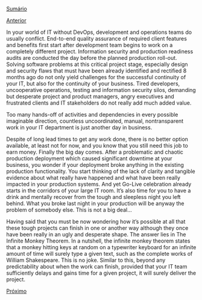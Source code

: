 [Sumário](https://github.com/lucasfantacuci/DevOpsRevelado/blob/master/README.md)


[Anterior](https://github.com/lucasfantacuci/DevOpsRevelado/blob/master/CHAPTER01/1-7-CONCLUSION.md)


In your world of IT without DevOps, development
and operations teams do usually conflict. End-to-end
quality assurance of required client features and
benefits first start after development team begins to
work on a completely different project. Information
security and production readiness audits are
conducted the day before the planned production
roll-out. Solving software problems at this critical
project stage, especially design and security flaws
that must have been already identified and rectified
8 months ago do not only yield challenges for the
successful continuity of your IT, but also for the
continuity of your business. Tired developers,
uncooperative operations, testing and information
security silos, demanding but desperate project and
product managers, angry executives and frustrated
clients and IT stakeholders do not really add much
added value.

Too many hands-off of activities and dependencies in
every possible imaginable direction, countless
uncoordinated, manual, nontransparent work in your
IT department is just another day in business.

Despite of long lead times to get any work done,
there is no better option available, at least not for
now, and you know that you still need this job to
earn money.
Finally the big day comes. After a problematic and
chaotic production deployment which caused
significant downtime at your business, you wonder if
your deployment broke anything in the existing
production functionality. You start thinking of the
lack of clarity and tangible evidence about what
really have happened and what have been really
impacted in your production systems.
And yet Go-Live celebration already starts in the
corridors of your large IT room. It’s also time for you
to have a drink and mentally recover from the tough
and sleepless night you left behind. What you broke
last night in your production will be anyway the
problem of somebody else. This is not a big deal… 


Having said that you must be now wondering how it’s
possible at all that these tough projects can finish in
one or another way although they once have been
really in an ugly and desperate shape. The answer
lies in The Infinite Monkey Theorem. In a nutshell,
the infinite monkey theorem states that a monkey 
hitting keys at random on a typewriter keyboard for
an infinite amount of time will surely type a given
text, such as the complete works of William
Shakespeare. This is no joke.
Similar to this, beyond any predictability about when
the work can finish, provided that your IT team
sufficiently delays and gains time for a given project,
it will surely deliver the project. 


[Próximo]()
